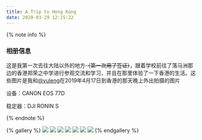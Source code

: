 ```yaml
---
title: A Trip to Hong Kong
date: 2020-03-29 12:15:22
---
```

{% note info %}

### 相册信息

这是我第一次去往大陆以外的地方~~（第一次用了签证）~~，跟着学校前往了落马洲那边的香港郑荣之中学进行参观交流和学习，并且在那里体验了一下香港的生活。这些图片是我和[@yuleng](https://www.yuleng.top/)在2019年4月17日到香港的那天晚上外出拍摄的图片

设备：CANON EOS 77D

稳定器：DJI RONIN S

{% endnote %}

{% gallery %}
![](https://assets.bili33.top/gallery/img/HK/HK-C.JPG)
![](https://assets.bili33.top/gallery/img/HK/HK-DJI-Ronin-S-Box.JPG)
![](https://assets.bili33.top/gallery/img/HK/HK-Metro-Line.JPG)
![](https://assets.bili33.top/gallery/img/HK/HK-Metro-Station.JPG)
![](https://assets.bili33.top/gallery/img/HK/HK-School-Library.JPG)
![](https://assets.bili33.top/gallery/img/HK/HK-Street.JPG)
![](https://assets.bili33.top/gallery/img/HK/HK-Victoria-Me.JPG)
{% endgallery %}